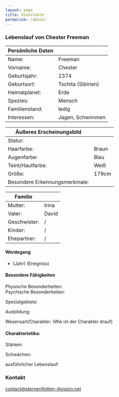 ```yaml
---
layout: page
title: Dienstakte
permalink: /about/
---
```


### Lebenslauf von Chester Freeman

| Persönliche Daten | |
|-------------------|-|
| Name:             | Freeman |
| Vorname:          | Chester |
| Geburtsjahr:      | 2374 |
| Geburtsort:       | Tschita (Sibirien) |
| Heimatplanet:     | Erde |
| Spezies:          | Mensch |
| Familienstand:    | ledig |
| Interessen:       | Jagen, Schwimmen |

| Äußeres Erscheinungsbild      | |
|-------------------------------|-|
| Statur:                       | |
| Haarfarbe:                    | Braun |
| Augenfarbe:                   | Blau |
| Teint/Hautfarbe:              | Weiß |
| Größe:                        | 179cm |
| Besondere Erkennungsmerkmale: | |

| Familie      | |
|--------------|-|
| Mutter:      | Irina |
| Vater:       | David |
| Geschwister: | / |
| Kinder:      | / |
| Ehepartner:  | / |

#### Werdegang
- (Jahr) (Ereigniss)

#### Besondere Fähigkeiten
Physische Besonderheiten:   
Psychische Besonderheiten:   

Spezialgebiete:  

Ausbildung:  

Wesensart/Charakter: (Wie ist der Charakter drauf)  

#### Charakteristika:
Stärken:  

Schwächen:  

ausführlicher Lebenslauf:  


### Kontakt

[contact@sternenflotten-division.net](mailto:contact@sternenflotten-division.net)
